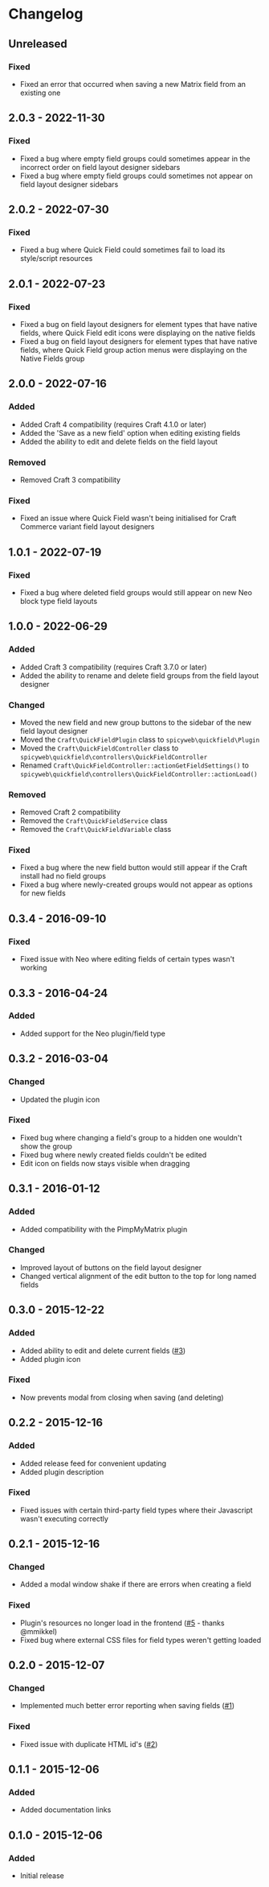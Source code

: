 # Changelog

## Unreleased

### Fixed
- Fixed an error that occurred when saving a new Matrix field from an existing one

## 2.0.3 - 2022-11-30

### Fixed
- Fixed a bug where empty field groups could sometimes appear in the incorrect order on field layout designer sidebars
- Fixed a bug where empty field groups could sometimes not appear on field layout designer sidebars

## 2.0.2 - 2022-07-30

### Fixed
- Fixed a bug where Quick Field could sometimes fail to load its style/script resources

## 2.0.1 - 2022-07-23

### Fixed
- Fixed a bug on field layout designers for element types that have native fields, where Quick Field edit icons were displaying on the native fields
- Fixed a bug on field layout designers for element types that have native fields, where Quick Field group action menus were displaying on the Native Fields group

## 2.0.0 - 2022-07-16

### Added
- Added Craft 4 compatibility (requires Craft 4.1.0 or later)
- Added the 'Save as a new field' option when editing existing fields
- Added the ability to edit and delete fields on the field layout

### Removed
- Removed Craft 3 compatibility

### Fixed
- Fixed an issue where Quick Field wasn't being initialised for Craft Commerce variant field layout designers

## 1.0.1 - 2022-07-19

### Fixed
- Fixed a bug where deleted field groups would still appear on new Neo block type field layouts

## 1.0.0 - 2022-06-29

### Added
- Added Craft 3 compatibility (requires Craft 3.7.0 or later)
- Added the ability to rename and delete field groups from the field layout designer

### Changed
- Moved the new field and new group buttons to the sidebar of the new field layout designer
- Moved the `Craft\QuickFieldPlugin` class to `spicyweb\quickfield\Plugin`
- Moved the `Craft\QuickFieldController` class to `spicyweb\quickfield\controllers\QuickFieldController`
- Renamed `Craft\QuickFieldController::actionGetFieldSettings()` to `spicyweb\quickfield\controllers\QuickFieldController::actionLoad()`

### Removed
- Removed Craft 2 compatibility
- Removed the `Craft\QuickFieldService` class
- Removed the `Craft\QuickFieldVariable` class

### Fixed
- Fixed a bug where the new field button would still appear if the Craft install had no field groups
- Fixed a bug where newly-created groups would not appear as options for new fields

## 0.3.4 - 2016-09-10

### Fixed
- Fixed issue with Neo where editing fields of certain types wasn't working

## 0.3.3 - 2016-04-24

### Added
- Added support for the Neo plugin/field type

## 0.3.2 - 2016-03-04

### Changed
- Updated the plugin icon

### Fixed
- Fixed bug where changing a field's group to a hidden one wouldn't show the group
- Fixed bug where newly created fields couldn't be edited
- Edit icon on fields now stays visible when dragging

## 0.3.1 - 2016-01-12

### Added
- Added compatibility with the PimpMyMatrix plugin

### Changed
- Improved layout of buttons on the field layout designer
- Changed vertical alignment of the edit button to the top for long named fields

## 0.3.0 - 2015-12-22

### Added
- Added ability to edit and delete current fields ([\#3](https://github.com/benjamminf/craft-quick-field/issues/3))
- Added plugin icon

### Fixed
- Now prevents modal from closing when saving (and deleting)

## 0.2.2 - 2015-12-16

### Added
- Added release feed for convenient updating
- Added plugin description

### Fixed
- Fixed issues with certain third-party field types where their Javascript wasn't executing correctly

## 0.2.1 - 2015-12-16

### Changed
- Added a modal window shake if there are errors when creating a field

### Fixed
- Plugin's resources no longer load in the frontend ([\#5](https://github.com/benjamminf/craft-quick-field/pull/5) - thanks @mmikkel)
- Fixed bug where external CSS files for field types weren't getting loaded

## 0.2.0 - 2015-12-07

### Changed
- Implemented much better error reporting when saving fields ([\#1](https://github.com/benjamminf/craft-quick-field/issues/1))

### Fixed
- Fixed issue with duplicate HTML id's ([\#2](https://github.com/benjamminf/craft-quick-field/issues/2))

## 0.1.1 - 2015-12-06

### Added
- Added documentation links

## 0.1.0 - 2015-12-06

### Added
- Initial release
